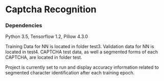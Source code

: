 # Captcha Recognition

### Dependencies

Python 3.5,
Tensorflow 1.2,
Pillow 4.3.0


Training Data for NN is located in folder test3. Validation data for NN is located in test4. CAPTCHA test data, as well a segmented forms of each CAPTCHA, are located in folder test.

Project is currently set to run and display accuracy information related to segmented character identification after each training epoch.


